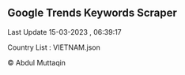 

## Google Trends Keywords Scraper 
 
Last Update 15-03-2023 , 06:39:17

Country List :
VIETNAM.json



© Abdul Muttaqin 
